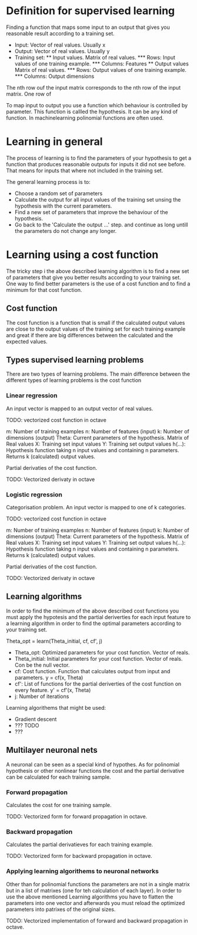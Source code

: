 # Definition for supervised learning
Finding a function that maps some input to an output that gives you 
reasonable result according to a training set.

* Input: Vector of real values. Usually x
* Output: Vector of real values. Usually y
* Training set: 
** Input values. Matrix of real values. 
*** Rows: Input values of one training example.
*** Columns: Features 
** Output values Matrix of real values. 
*** Rows: Output values of one training example. 
*** Columns: Output dimensions

The nth row ouf the input matrix corresponds to the nth row of the input matrix. One row of 

To map input to output you use a function which behaviour is controlled by parameter. This 
function is callled the hypothesis. It can be any kind of function. In machinelearning 
polinomial functions are often used. 

# Learning in general
The process of learning is to find the parameters of your hypothesis to get a function
that produces reasonable outputs for inputs it did not see before. That means for
inputs that where not included in the training set.

The general learning process is to:
* Choose a random set of parameters 
* Calculate the output for all input values of the training set unsing the hypothesis with the current 
parameters. 
* Find a new set of parameters that improve the behaviour of the hypothesis.
* Go back to the 'Calculate the output ...' step. and continue as long untill the parameters do not 
change any longer.

# Learning using a cost function
The tricky step i the above described learning algorithm is to find a new set of parameters that 
give you better results according to your training set. One way to find better parameters is the use of a
cost function and to find a minimum for that cost function.

## Cost function
The cost function is a function that is small if the calculated output values are close to the
output values of the training set for each training example and great if there are big 
differences between the calculated and the expected values. 

## Types supervised learning problems

There are two types of learning problems. The main difference between the different types of learning problems is
the cost function

### Linear regression
An input vector is mapped to an output vector of real values.

TODO: vectorized cost function in octave

m: Number of training examples
n: Number of features (input)
k: Number of dimensions (output)
Theta: Current parameters of the hypothesis. Matrix of Real values
X: Training set input values
Y: Training set output values
h(...): Hypothesis function taking n input values and containing n parameters. Returns k (calculated) output values.

Partial derivaties of the cost function.

TODO: Vectorized derivaty in octave

### Logistic regression
Categorisation problem. An input vector is mapped to one of k categories. 

TODO: vectorized cost function in octave

m: Number of training examples
n: Number of features (input)
k: Number of dimensions (output)
Theta: Current parameters of the hypothesis. Matrix of Real values
X: Training set input values
Y: Training set output values
h(...): Hypothesis function taking n input values and containing n parameters. Returns k (calculated) output values.

Partial derivaties of the cost function.

TODO: Vectorized derivaty in octave

## Learning algorithms
In order to find the minimum of the above described cost functions you must apply the hypotesis and the 
partial deriverties for each input feature to a learning algorithm in order to find the optimal
parameters according to your training set.

Theta_opt = learn(Theta_initial, cf, cf', j) 

* Theta_opt: Optimized parameters for your cost function. Vector of reals.
* Theta_initial: Initial parameters for your cost function. Vector of reals. Con be the null vector.
* cf: Cost function. Function that calculates output from input and parameters. y = cf(x, Theta)
* cf': List of functions for the partial deriverties of the cost function on every feature. y' = cf'(x, Theta)
* j: Number of iterations

Learning algorithems that might be used:
* Gradient descent
* ??? TODO
* ???

## Multilayer neuronal nets
A neuronal can be seen as a special kind of hypothes. As for polinomial hypothesis or other nonlinear functions the
cost and the partial derivative can be calculated for each training sample.

### Forward propagation
Calculates the cost for one training sample.

TODO: Vectorized form for forward propagation in octave.

### Backward propagation
Calculates the partial derivatieves for each training example.

TODO: Vectorized form for backward propagation in octave.

### Applying learning algorithems to neuronal networks
Other than for polinomial functions the parameters are not in a single matrix but in a list of matrixes (one for teh calculation of each layer).
In order to use the above mentioned Learning algorithms you have to flatten the parameters into one vector and afterwards 
you must reload the optimized parameters into patrixes of the original sizes. 

TODO: Vectorized implementation of forward and backward propagation in octave.


